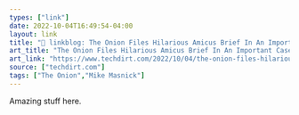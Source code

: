 ```yaml
---
types: ["link"]
date: 2022-10-04T16:49:54-04:00
layout: link
title: "🔗 linkblog: The Onion Files Hilarious Amicus Brief In An Important Case, And Actually Makes A Key Point In The Best Way Possible | Techdirt'"
art_title: "The Onion Files Hilarious Amicus Brief In An Important Case, And Actually Makes A Key Point In The Best Way Possible | Techdirt"
art_link: "https://www.techdirt.com/2022/10/04/the-onion-files-hilarious-amicus-brief-in-an-important-case-that-actually-makes-a-key-point-in-the-best-way-possible/"
source: ["techdirt.com"]
tags: ["The Onion","Mike Masnick"]
---
```

Amazing stuff here.
 
